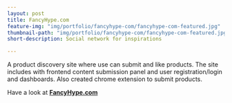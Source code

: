 ```yaml
---
layout: post
title: FancyHype.com
feature-img: "img/portfolio/fancyhype-com/fancyhype-com-featured.jpg"
thumbnail-path: "img/portfolio/fancyhype-com/fancyhype-com-featured.jpg"
short-description: Social network for inspirations

---
```

A product discovery site where use can submit and like products. The site includes with frontend content submission panel and user registration/login and dashboards. Also created chrome extension to submit products.

Have a look at **[FancyHype.com](http://fancyhype.com "FancyHype.com")**